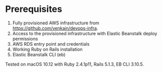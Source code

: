 # Prerequisites

1. Fully provisioned AWS infrastructure from https://github.com/venkain/devops-infra.
1. Access to the provisioned infrastructure with Elastic Beanstalk deploy permissions
1. AWS RDS entry point and credentials
1. Working Ruby on Rails installation
1. Elastic Beanstalk CLI (eb)

Tested on macOS 10.12 with Ruby 2.4.1p11, Rails 5.1.3, EB CLI 3.10.5.
